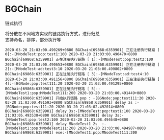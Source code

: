 # BGChain
链式执行


将分散在不同地方实现的链路执行方式，进行归总		
支持命名，排序，部分执行等		



`
2020-03-20 21:03:00.490269+0800 BGChain[69868:6359901] 正在注册执行链路 [ 0]:-[MNodeTest:pop:test1:100
2020-03-20 21:03:00.490470+0800 BGChain[69868:6359901] 正在注册执行链路 [ 1]:-[MNodeTest:pop:test2:100
2020-03-20 21:03:00.490653+0800 BGChain[69868:6359901] 正在注册执行链路 [ 2]:-[MNodeTest:ad:test3:10
2020-03-20 21:03:00.490802+0800 BGChain[69868:6359901] 正在注册执行链路 [ 3]:-[MNodeTest:ad:test4:10
2020-03-20 21:03:00.491156+0800 BGChain[69868:6359901] 正在注册执行链路 [ 4]:-[BGNode:pop:test111:20
2020-03-20 21:03:00.491295+0800 BGChain[69868:6359901] 正在注册执行链路 [ 5]:-[MNodeTest1:pop:MNodeTest111:200
2020-03-20 21:03:00.491449+0800 BGChain[69868:6359901] 开始执行链路 pop : -[BGNode:pop:test111:20
2020-03-20 21:03:00.491593+0800 BGChain[69868:6359901] delay 2s :-[BGNode:pop:test111:20
2020-03-20 21:03:02.492014+0800 BGChain[69868:6359901] delay 3s:-[MNodeTest:pop:test1:100
2020-03-20 21:03:05.493530+0800 BGChain[69868:6359901] delay 3s:-[MNodeTest:pop:test2:100
2020-03-20 21:03:08.494648+0800 BGChain[69868:6359901] delay MNodeTest1 2s  :-[MNodeTest1:pop:MNodeTest111:200
2020-03-20 21:03:08.494987+0800 BGChain[69868:6359901] exe:-[MNodeTest1:pop:MNodeTest111:200
`